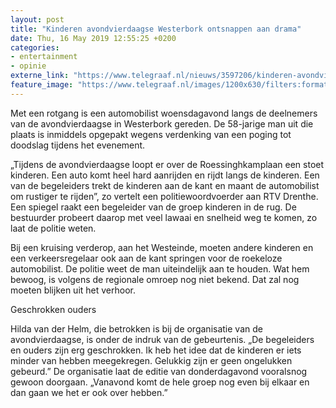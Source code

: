 ```yaml
---
layout: post
title: "Kinderen avondvierdaagse Westerbork ontsnappen aan drama"
date: Thu, 16 May 2019 12:55:25 +0200
categories: 
- entertainment 
- opinie 
externe_link: "https://www.telegraaf.nl/nieuws/3597206/kinderen-avondvierdaagse-westerbork-ontsnappen-aan-drama"
feature_image: "https://www.telegraaf.nl/images/1200x630/filters:format(jpeg):quality(80)/cdn-kiosk-api.telegraaf.nl/bf41272e-77c9-11e9-a01c-02c309bc01c1.jpg"
---
```


<p class="intro">Met een rotgang is een automobilist woensdagavond langs de deelnemers van de avondvierdaagse in Westerbork gereden. De 58-jarige man uit die plaats is inmiddels opgepakt wegens verdenking van een poging tot doodslag tijdens het evenement.</p> <p>„Tijdens de avondvierdaagse loopt er over de Roessinghkamplaan een stoet kinderen. Een auto komt heel hard aanrijden en rijdt langs de kinderen. Een van de begeleiders trekt de kinderen aan de kant en maant de automobilist om rustiger te rijden”, zo vertelt een politiewoordvoerder aan RTV Drenthe. Een spiegel raakt een begeleider van de groep kinderen in de rug. De bestuurder probeert daarop met veel lawaai en snelheid weg te komen, zo laat de politie weten.</p><p>Bij een kruising verderop, aan het Westeinde, moeten andere kinderen en een verkeersregelaar ook aan de kant springen voor de roekeloze automobilist. De politie weet de man uiteindelijk aan te houden. Wat hem bewoog, is volgens de regionale omroep nog niet bekend. Dat zal nog moeten blijken uit het verhoor.</p><p>Geschrokken ouders</p><p>Hilda van der Helm, die betrokken is bij de organisatie van de avondvierdaagse, is onder de indruk van de gebeurtenis. „De begeleiders en ouders zijn erg geschrokken. Ik heb het idee dat de kinderen er iets minder van hebben meegekregen. Gelukkig zijn er geen ongelukken gebeurd.” De organisatie laat de editie van donderdagavond vooralsnog gewoon doorgaan. „Vanavond komt de hele groep nog even bij elkaar en dan gaan we het er ook over hebben.”</p>
